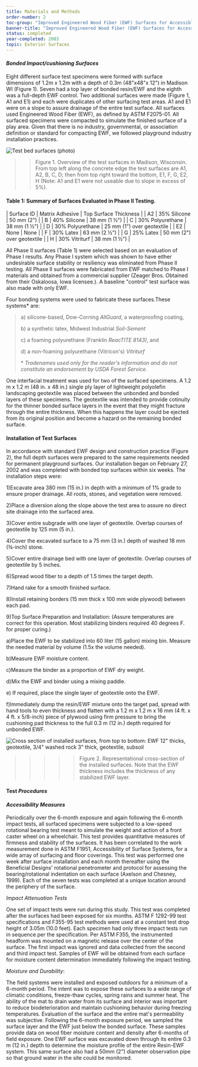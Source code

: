 ```yaml
---
title: Materials and Methods
order-number: 2
toc-group: "Improved Engineered Wood Fiber (EWF) Surfaces for Accessible Playgrounds"
banner-title: "Improved Engineered Wood Fiber (EWF) Surfaces for Accessible Playgrounds"
status: completed
year-completed: 2003
topic: Exterior Surfaces
---
```

#### *Bonded Impact/cushioning Surfaces*

Eight different surface test specimens were formed with surface dimensions of 1.2m x 1.2m with a depth of 0.3m (48"x48"x 12") in Madison WI (Figure 1). Seven had a top layer of bonded resin/EWF and the eighth was a full-depth EWF control. Two additional surfaces were made (Figure 1, A1 and E1) and each were duplicates of other surfacing test areas. A1 and E1 were on a slope to assure drainage of the entire test surface. All surfaces used Engineered Wood Fiber (EWF), as defined by ASTM F2075-01. All surfaced specimens were compacted to simulate the finished surface of a play area. Given that there is no industry, governmental, or association definition or standard for compacting EWF, we followed playground industry installation practices.

![Test bed surfaces (photo)](https://www.access-board.gov/images/research/ewf/fig3.jpg)

> > Figure 1. Overview of the test surfaces in Madison, Wisconsin. From top left along the concrete edge the test surfaces are A1, A2, B, C, D; then from top right toward the bottom, E1, F, G, E2, H (Note: A1 and E1 were not useable due to slope in excess of 5%).

#### Table 1: Summary of Surfaces Evaluated in Phase II Testing.

| Surface ID | Matrix Adhesive | Top Surface Thickness |
| A2 | 35% Silicone | 50 mm (2") |
| B | 40% Silicone | 38 mm (1 ½") |
| C | 30% Polyurethane | 38 mm (1 ½") |
| D | 30% Polyurethane | 25 mm (1") over geotextile |
| E2 | None | None |
| F | 30% Latex | 63 mm (2 ½") |
| G | 25% Latex | 50 mm (2") over geotextile |
| H | 30% Vitriturf | 38 mm (1 ½") |

All Phase II surfaces (Table 1) were selected based on an evaluation of Phase I results. Any Phase I system which was shown to have either undesirable surface stability or resiliency was eliminated from Phase II testing. All Phase II surfaces were fabricated from EWF matched to Phase I materials and obtained from a commercial supplier (Zeager Bros. Obtained from their Oskaloosa, Iowa licensee.). A baseline "control" test surface was also made with only EWF.

Four bonding systems were used to fabricate these surfaces.These systems* are:

> a) silicone-based, Dow-Corning *AllGuard*, a waterproofing coating,
>
> b) a synthetic latex, Midwest Industrial *Soil-Sement*
>
> c) a foaming polyurethane (Franklin *ReacTITE 8143)*, and
>
> d) a non-foaming polyurethane (Vitricon's) *Vitriturf*
>
> * *Tradenames used only for the reader's information and do not constitute an endorsement by USDA Forest Service.*

One interfacial treatment was used for two of the surfaced specimens. A 1.2 m x 1.2 m (48 in. x 48 in.) single ply layer of lightweight polyolefin landscaping geotextile was placed between the unbonded and bonded layers of these specimens. The geotextile was intended to provide cotinuity for the thinner bonded surface layers in the event that they might fracture through the entire thickness. When this happens the layer could be ejected from its original position and become a hazard on the remaining bonded surface.

#### Installation of Test Surfaces

In accordance with standard EWF design and construction practice (Figure 2), the full depth surfaces were prepared to the same requirements needed for permanent playground surfaces. Our installation began on February 27, 2002 and was completed with bonded top surfaces within six weeks. The installation steps were:

1)Excavate area 380 mm (15 in.) in depth with a minimum of 1% grade to ensure proper drainage. All roots, stones, and vegetation were removed.

2)Place a diversion along the slope above the test area to assure no direct site drainage into the surfaced area.

3)Cover entire subgrade with one layer of geotextile. Overlap courses of geotextile by 125 mm (5 in.).

4)Cover the excavated surface to a 75 mm (3 in.) depth of washed 18 mm (¾-inch) stone.

5)Cover entire drainage bed with one layer of geotextile. Overlap courses of geotextile by 5 inches.

6)Spread wood fiber to a depth of 1.5 times the target depth.

7)Hand rake for a smooth finished surface.

8)Install retaining borders (15 mm thick x 100 mm wide plywood) between each pad.

9)Top Surface Preparation and Installation: (Assure temperatures are correct for this operation. Most stabilizing binders required 40 degrees F. for proper curing.)

a)Place the EWF to be stabilized into 60 liter (15 gallon) mixing bin. Measure the needed material by volume (1.5x the volume needed).

b)Measure EWF moisture content.

c)Measure the binder as a proportion of EWF dry weight.

d)Mix the EWF and binder using a mixing paddle.

e) If required, place the single layer of geotextile onto the EWF.

f)Immediately dump the resin/EWF mixture onto the target pad, spread with hand tools to even thickness and flatten with a 1.2 m x 1.2 m x 16 mm (4 ft. x 4 ft. x 5/8-inch) piece of plywood using firm pressure to bring the cushioning pad thickness to the full 0.3 m (12 in.) depth required for unbonded EWF.

![Cross section of installed surfaces, from top to bottom: EWF 12" thicks, geotextile, 3/4" washed rock 3" thick, geotextile, subsoil](https://www.access-board.gov/images/research/ewf/fig4.gif)

> > > > > Figure 2. Representational cross-section of the installed surfaces. Note that the EWF thickness includes the thickness of any stabilized EWF layer.

#### Test *Procedures*

#### *Accessibility Measures*

Periodically over the 6-month exposure and again following the 6-month impact tests, all surfaced specimens were subjected to a low-speed rotational bearing test meant to simulate the weight and action of a front caster wheel on a wheelchair. This test provides quantitative measures of firmness and stability of the surfaces. It has been correlated to the work measurement done in ASTM F1951, Accessibility of Surface Systems, for a wide array of surfacing and floor coverings. This test was performed one week after surface installation and each month thereafter using the Beneficial Designs' rotational penetrometer and protocol for assessing the bearing/rotational indentation on each surface (Axelson and Chesney, 1999). Each of the seven tests was completed at a unique location around the periphery of the surface.

*Impact Attenuation Tests*

One set of impact tests were run during this study. This test was completed after the surfaces had been exposed for six months. ASTM F 1292-99 test specifications and F355-95 test methods were used at a constant test drop height of 3.05m (10.0 feet). Each specimen had only three impact tests run in sequence per the specification. Per ASTM F355, the instrumented headform was mounted on a magnetic release over the center of the surface. The first impact was ignored and data collected from the second and third impact test. Samples of EWF will be obtained from each surface for moisture content determination immediately following the impact testing.

*Moisture and Durability*:

The field systems were installed and exposed outdoors for a minimum of a 6-month period. The intent was to expose these surfaces to a wide range of climatic conditions, freeze-thaw cycles, spring rains and summer heat. The ability of the mat to drain water from its surface and interior was important to reduce biodeterioration and maintain cushioning behavior during freezing temperatures. Evaluation of the surface and the entire mat's permeability was subjective. Following the 6-month exposure period, we sampled the surface layer and the EWF just below the bonded surface. These samples provide data on wood fiber moisture content and density after 6-months of field exposure. One EWF surface was excavated down through its entire 0.3 m (12 in.) depth to determine the moisture profile of the entire Resin-EWF system. This same surface also had a 50mm (2") diameter observation pipe so that ground water in the site could be monitored.
